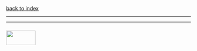 [back to index](./README.md)
___
___
### <a href="http://elewa.education"><img src="https://user-images.githubusercontent.com/18554853/34921062-506450ae-f97d-11e7-875f-6feeb26ad72d.png" width="80" height="40"/></a>